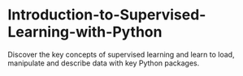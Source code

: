 # Introduction-to-Supervised-Learning-with-Python
Discover the key concepts of supervised learning and learn to load, manipulate and describe data with key Python packages.
